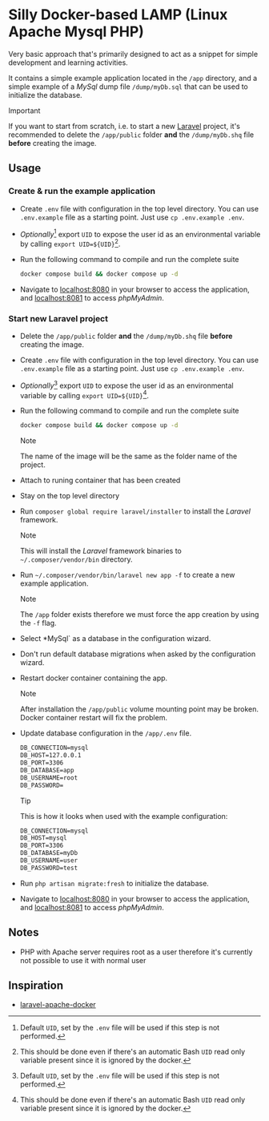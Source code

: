 # Silly Docker-based LAMP (Linux Apache Mysql PHP)

Very basic approach that's primarily designed to act as a snippet for simple development and learning activities.

It contains a simple example application located in the `/app` directory, and a simple example of a *MySql* dump file `/dump/myDb.sql` that can be used to initialize the database.

> [!IMPORTANT]
>
> If you want to start from scratch, i.e. to start a new [Laravel](https://laravel.com/) project, it's recommended to delete the `/app/public` folder **and** the `/dump/myDb.shq` file **before** creating the image.

## Usage

### Create & run the example application

- Create `.env` file with configuration in the top level directory. You can use `.env.example` file as a starting point. Just use `cp .env.example .env`.
- *Optionally*[^1] export `UID` to expose the user id as an environmental variable by calling `export UID=${UID}`[^2].
- Run the following command to compile and run the complete suite

    ```sh
    docker compose build && docker compose up -d
    ```

- Navigate to [localhost:8080](localhost:8080) in your browser to access the application, and [localhost:8081](localhost:8081) to access *phpMyAdmin*.

### Start new Laravel project

- Delete the `/app/public` folder **and** the `/dump/myDb.shq` file **before** creating the image.
- Create `.env` file with configuration in the top level directory. You can use `.env.example` file as a starting point. Just use `cp .env.example .env`.
- *Optionally*[^1] export `UID` to expose the user id as an environmental variable by calling `export UID=${UID}`[^2].
- Run the following command to compile and run the complete suite

    ```sh
    docker compose build && docker compose up -d
    ```

    > [!NOTE]
    >
    > The name of the image will be the same as the folder name of the project.

- Attach to runing container that has been created
- Stay on the top level directory
- Run `composer global require laravel/installer` to install the *Laravel* framework.

    > [!NOTE]
    >
    > This will install the *Laravel* framework binaries to `~/.composer/vendor/bin` directory.

- Run `~/.composer/vendor/bin/laravel new app -f` to create a new example application.

    > [!NOTE]
    >
    > The `/app` folder exists therefore we must force the app creation by using the `-f` flag.

- Select *MySql` as a database in the configuration wizard.
- Don't run default database migrations when asked by the configuration wizard.
- Restart docker container containing the app.

    > [!NOTE]
    >
    > After installation the `/app/public` volume mounting point may be broken. Docker container restart will fix the problem.

- Update database configuration in the `/app/.env` file.

    ```txt
    DB_CONNECTION=mysql
    DB_HOST=127.0.0.1
    DB_PORT=3306
    DB_DATABASE=app
    DB_USERNAME=root
    DB_PASSWORD=
    ```

    > [!TIP]
    > 
    > This is how it looks when used with the example configuration:
    > ```txt
    > DB_CONNECTION=mysql
    > DB_HOST=mysql
    > DB_PORT=3306
    > DB_DATABASE=myDb
    > DB_USERNAME=user
    > DB_PASSWORD=test
    > ```

- Run `php artisan migrate:fresh` to initialize the database.
- Navigate to [localhost:8080](localhost:8080) in your browser to access the application, and [localhost:8081](localhost:8081) to access *phpMyAdmin*.


[^1]: Default `UID`, set by the `.env` file will be used if this step is not performed.  
[^2]: This should be done even if there's an automatic Bash `UID` read only variable present since it is ignored by the docker.

## Notes

- PHP with Apache server requires root as a user therefore it's currently not possible to use it with normal user

## Inspiration

- [laravel-apache-docker](https://github.com/veevidify/laravel-apache-docker/tree/master)

